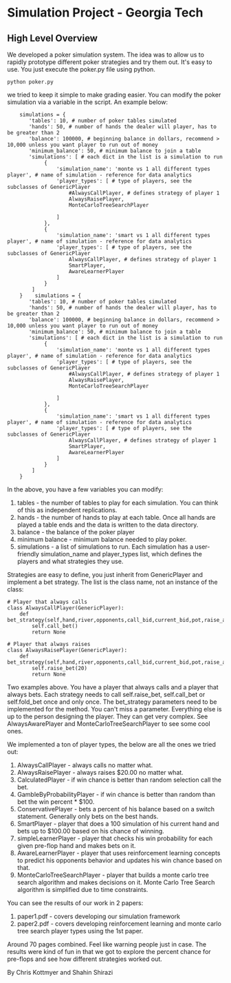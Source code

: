 # Simulation Project - Georgia Tech

## High Level Overview
We developed a poker simulation system.  The idea was to allow us to rapidly prototype different poker strategies and try them out.  It's easy to use.  You just execute the poker.py file using python.

```
python poker.py
```

we tried to keep it simple to make grading easier.  You can modify the poker simulation via a variable in the script.  An example below:

```
    simulations = {
       'tables': 10, # number of poker tables simulated
       'hands': 50, # number of hands the dealer will player, has to be greater than 2
       'balance': 100000, # beginning balance in dollars, recommend > 10,000 unless you want player to run out of money
       'minimum_balance': 50, # minimum balance to join a table
       'simulations': [ # each dict in the list is a simulation to run    
            {
                'simulation_name': 'monte vs 1 all different types player', # name of simulation - reference for data analytics
                'player_types': [ # type of players, see the subclasses of GenericPlayer
                    #AlwaysCallPlayer, # defines strategy of player 1
                    AlwaysRaisePlayer,
                    MonteCarloTreeSearchPlayer

                ]
            },
            {
                'simulation_name': 'smart vs 1 all different types player', # name of simulation - reference for data analytics
                'player_types': [ # type of players, see the subclasses of GenericPlayer
                    AlwaysCallPlayer, # defines strategy of player 1
                    SmartPlayer,
                    AwareLearnerPlayer
                ]
            }           
        ]
    }    simulations = {
       'tables': 10, # number of poker tables simulated
       'hands': 50, # number of hands the dealer will player, has to be greater than 2
       'balance': 100000, # beginning balance in dollars, recommend > 10,000 unless you want player to run out of money
       'minimum_balance': 50, # minimum balance to join a table
       'simulations': [ # each dict in the list is a simulation to run    
            {
                'simulation_name': 'monte vs 1 all different types player', # name of simulation - reference for data analytics
                'player_types': [ # type of players, see the subclasses of GenericPlayer
                    #AlwaysCallPlayer, # defines strategy of player 1
                    AlwaysRaisePlayer,
                    MonteCarloTreeSearchPlayer

                ]
            },
            {
                'simulation_name': 'smart vs 1 all different types player', # name of simulation - reference for data analytics
                'player_types': [ # type of players, see the subclasses of GenericPlayer
                    AlwaysCallPlayer, # defines strategy of player 1
                    SmartPlayer,
                    AwareLearnerPlayer
                ]
            }           
        ]
    }
```

In the above, you have a few variables you can modify:

1. tables - the number of tables to play for each simulation.  You can think of this as independent replications.
2. hands - the number of hands to play at each table.  Once all hands are played a table ends and the data is written to the data directory.
3. balance - the balance of the poker player
4. minimum balance - minimum balance needed to play poker.
5. simulations - a list of simulations to run.  Each simulation has a user-friendly simulation_name and player_types list, which defines the players and what strategies they use. 

Strategies are easy to define, you just inherit from GenericPlayer and implement a bet strategy.  The list is the class name, not an instance of the class:

```
# Player that always calls
class AlwaysCallPlayer(GenericPlayer):
    def bet_strategy(self,hand,river,opponents,call_bid,current_bid,pot,raise_allowed=False):
        self.call_bet()
        return None

# Player that always raises
class AlwaysRaisePlayer(GenericPlayer):
    def bet_strategy(self,hand,river,opponents,call_bid,current_bid,pot,raise_allowed=False):
        self.raise_bet(20)
        return None
```

Two examples above.  You have a player that always calls and a player that always bets.  Each strategy needs to call self.raise_bet, self.call_bet or self.fold_bet once and only once.  The bet_strategy parameters need to be implemented for the method.  You can't miss a parameter.  Everything else is up to the person designing the player.  They can get very complex.  See AlwaysAwarePlayer and MonteCarloTreeSearchPlayer to see some cool ones.

We implemented a ton of player types, the below are all the ones we tried out:

1. AlwaysCallPlayer - always calls no matter what.
2. AlwaysRaisePlayer - always raises $20.00 no matter what.
3. CalculatedPlayer - if win chance is better than random selection call the bet.
4. GambleByProbabilityPlayer - if win chance is better than random than bet the win percent * $100.
5. ConservativePlayer - bets a percent of his balance based on a switch statement.  Generally only bets on the best hands.
6. SmartPlayer - player that does a 100 simulation of his current hand and bets up to $100.00 based on his chance of winning.
7. simpleLearnerPlayer - player that checks his win probability for each given pre-flop hand and makes bets on it.
8. AwareLearnerPlayer - player that uses reinforcement learning concepts to predict his opponents behavior and updates his win chance based on that.
9. MonteCarloTreeSearchPlayer - player that builds a monte carlo tree search algorithm and makes decisions on it.  Monte Carlo Tree Search algorithm is simplified due to time constraints.

You can see the results of our work in 2 papers: 

1. paper1.pdf - covers developing our simulation framework
2. paper2.pdf - covers developing reinforcement learning and monte carlo tree search player types using the 1st paper.

Around 70 pages combined.  Feel like warning people just in case.  The results were kind of fun in that we got to explore the percent chance for pre-flops and see how different strategies worked out.

By Chris Kottmyer and Shahin Shirazi
